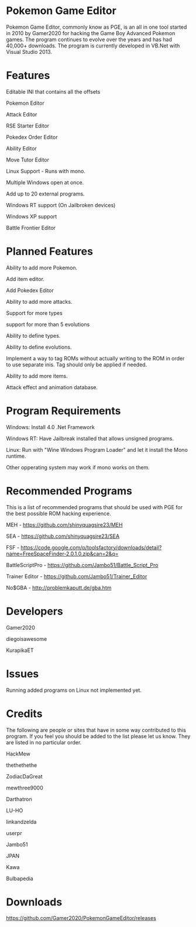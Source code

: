 Pokemon Game Editor
=================
Pokemon Game Editor, commonly know as PGE, is an all in one tool started in 2010 by Gamer2020 for hacking the Game Boy Advanced Pokemon games. The program continues to evolve over the years and has had 40,000+ downloads. The program is currently developed in VB.Net with Visual Studio 2013.

Features
=================
Editable INI that contains all the offsets

Pokemon Editor

Attack Editor

RSE Starter Editor

Pokedex Order Editor

Ability Editor

Move Tutor Editor

Linux Support - Runs with mono.

Multiple Windows open at once.

Add up to 20 external programs.

Windows RT support (On Jailbroken devices)

Windows XP support

Battle Frontier Editor

Planned Features
=================

Ability to add more Pokemon.

Add item editor.

Add Pokedex Editor

Ability to add more attacks.

Support for more types

support for more than 5 evolutions

Ability to define types.

Ability to define evolutions.

Implement a way to tag ROMs without actually writing to the ROM in order to use separate inis. Tag should only be applied if needed.

Ability to add more items.

Attack effect and animation database.

Program Requirements
====================

Windows: Install 4.0 .Net Framework

Windows RT: Have Jailbreak installed that allows unsigned programs.

Linux: Run with "Wine Windows Program Loader" and let it install the Mono runtime.

Other opperating system may work if mono works on them.

Recommended Programs
====================

This is a list of recommended programs that should be used with PGE for the best possible ROM hacking experience.

MEH - https://github.com/shinyquagsire23/MEH

SEA - https://github.com/shinyquagsire23/SEA

FSF - https://code.google.com/p/toolsfactory/downloads/detail?name=FreeSpaceFinder-2.0.1.0.zip&can=2&q=

BattleScriptPro - https://github.com/Jambo51/Battle_Script_Pro

Trainer Editor - https://github.com/Jambo51/Trainer_Editor

No$GBA - http://problemkaputt.de/gba.htm

Developers
=================
Gamer2020

diegoisawesome

KurapikaET

Issues
=================
Running added programs on Linux not implemented yet.

Credits
=================

The following are people or sites that have in some way contributed to this program. If you feel you should be added to the list please let us know. They are listed in no particular order.

HackMew

thethethethe

ZodiacDaGreat

mewthree9000

Darthatron

LU-HO

linkandzelda

userpr

Jambo51

JPAN

Kawa

Bulbapedia

Downloads
================================
https://github.com/Gamer2020/PokemonGameEditor/releases
